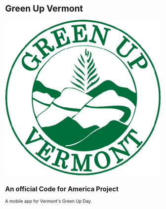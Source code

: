 # Green Up Vermont
![Alt](/assets/images/app.png "Green Up Vermont Logo")

## An official Code for America Project

A mobile app for Vermont's Green Up Day.

